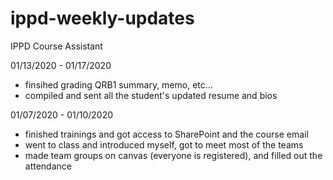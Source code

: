 # ippd-weekly-updates
IPPD Course Assistant 

01/13/2020 - 01/17/2020
- finsihed grading QRB1 summary, memo, etc...
- compiled and sent all the student's updated resume and bios

01/07/2020 - 01/10/2020
- finished trainings and got access to SharePoint and the course email
- went to class and introduced myself, got to meet most of the teams
- made team groups on canvas (everyone is registered), and filled out the attendance
